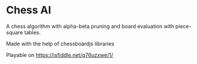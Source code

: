 # Chess AI

A chess algorithm with alpha-beta pruning and board evaluation with piece-square tables.

Made with the help of chessboardjs libraries

Playable on https://jsfiddle.net/q76uzxwe/1/
